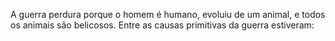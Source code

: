 ﻿A guerra perdura porque o homem é humano, evoluiu de um animal, e todos os animais são belicosos. Entre as causas primitivas da guerra estiveram: